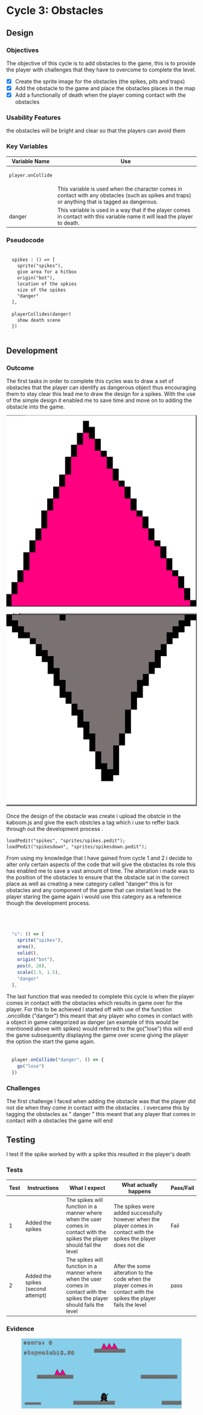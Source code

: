 # Cycle 3: Obstacles

##

## Design

### Objectives

The objective of this cycle is to add obstacles to the game, this is to provide the player with challenges that they have to overcome to complete the level.&#x20;

* [x] Create the sprite image for the obstacles (the spikes, pits and traps)
* [x] Add the obstacle to the game and place the obstacles places in the map
* [x] Add a functionally of death when the player coming contact with the obstacles&#x20;

### Usability Features

&#x20; the obstacles will be bright and clear so that the players can avoid them

### Key Variables

| Variable Name                             | Use                                                                                                                                               |
| ----------------------------------------- | ------------------------------------------------------------------------------------------------------------------------------------------------- |
| <pre><code>player.onCollide
</code></pre> | This variable is used when the character comes in contact with any obstacles (such as spikes and traps) or anything that is tagged as dangerous.  |
|   danger                                  | This variable is used in a way that if the player comes in contact with this variable name it will lead the player to death.                      |

### Pseudocode

```

  spikes : () => [
    sprite("spikes"),
    give area for a hitbox
    origin("bot"),
    location of the spkies 
    size of the spikes 
    "danger"
  ],
  
  playerCollides(danger)
    show death scene
  })
  
```

## Development

### Outcome

The first tasks in order to complete this cycles was to draw a set of obstacles that the player can identify as dangerous object thus encouraging them to stay clear this lead me to draw the design for a spikes. With the use of the simple design it enabled me to save time and move on to adding the obstacle into the game.

![](<../.gitbook/assets/image (9) (3).png>)

![](<../.gitbook/assets/image (12).png>)

&#x20;Once the design of the obstacle was create i upload the obstcle in the kaboom.js and give the each obstcles a tag  which i use to reffer back through out the development process .

```
loadPedit("spikes", "sprites/spikes.pedit");
loadPedit("spikesdown", "sprites/spikesdown.pedit");
```

From using my knowledge that l have gained from cycle 1 and 2 i decide to alter only certain aspects of the code that will give the obstacles its role this has enabled me to save a vast amount of time. The alteration i made was to the position of the obstacles to ensure that the obstacle sat in the correct place as well as creating a new category called "danger" this is for obstacles and any component of the game that can instant lead to the player staring the game again i would use this category as a reference though the development process.

```javascript

 
  
  "s": () => [
    sprite("spikes"),
    area(),
    solid(),
    origin("bot"),
    pos(0, 28),
    scale(1.5, 1.5),
    "danger"
  ],
```

The last function that was needed to complete this cycle is when the player comes in contact with the obstacles which results in game over for the player. For this to be achieved l started off with use of the function .oncollide ("danger") this meant that any player who comes in contact with a object in game categorized as danger (an example of this would be mentioned above with spikes) would referred to the go("lose") this will end the game subsequently displaying the game over scene giving the player the option the start the game again.

```javascript

  player.onCollide("danger", () => {
    go("lose")
  })
```

### Challenges

The first challenge I faced when adding the obstacle was that the player did not die when they come in contact with the obstacles . i overcame this by tagging the obstacles as " danger " this meant that any  player that comes in contact with a obstacles the game will end

## Testing

I test if the spike worked by with a spike this resulted in the player's death&#x20;

### Tests

| Test | Instructions                      | What I expect                                                                                                               | What actually happens                                                                                               | Pass/Fail |
| ---- | --------------------------------- | --------------------------------------------------------------------------------------------------------------------------- | ------------------------------------------------------------------------------------------------------------------- | --------- |
| 1    | Added the spikes                  | The spikes will function in a manner where when the user comes in contact with the spikes the player should fail the level  | The spikes were added successfully however when the player comes in contact with the spikes the player does not die | Fail      |
| 2    | Added the spikes (second attempt) | The spikes will function in a manner where when the user comes in contact with the spikes the player should fails the level | After the some alteration to the code when the player comes in contact with the spikes the player fails the level   | pass      |

### Evidence

<figure><img src="../.gitbook/assets/image (14) (2).png" alt=""><figcaption></figcaption></figure>
